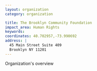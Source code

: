 ```yaml
---
layout: organization
category: organization

title: The Brooklyn Community Foundation
impact_area: Human Rights
keywords: 
coordinates: 40.702957,-73.990692
address: |
  45 Main Street Suite 409
  Brooklyn NY 11201
---
```

Organization's overview
